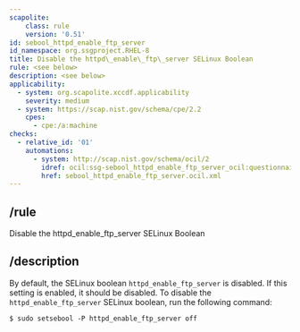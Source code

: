```yaml
---
scapolite:
    class: rule
    version: '0.51'
id: sebool_httpd_enable_ftp_server
id_namespace: org.ssgproject.RHEL-8
title: Disable the httpd\_enable\_ftp\_server SELinux Boolean
rule: <see below>
description: <see below>
applicability:
  - system: org.scapolite.xccdf.applicability
    severity: medium
  - system: https://scap.nist.gov/schema/cpe/2.2
    cpes:
      - cpe:/a:machine
checks:
  - relative_id: '01'
    automations:
      - system: http://scap.nist.gov/schema/ocil/2
        idref: ocil:ssg-sebool_httpd_enable_ftp_server_ocil:questionnaire:1
        href: sebool_httpd_enable_ftp_server.ocil.xml
---
```



## /rule

Disable the httpd\_enable\_ftp\_server SELinux Boolean

## /description

By
default, the SELinux boolean `httpd_enable_ftp_server` is disabled. If
this setting is enabled, it should be disabled. To disable the
`httpd_enable_ftp_server` SELinux boolean, run the following command:

``` 
$ sudo setsebool -P httpd_enable_ftp_server off
```

